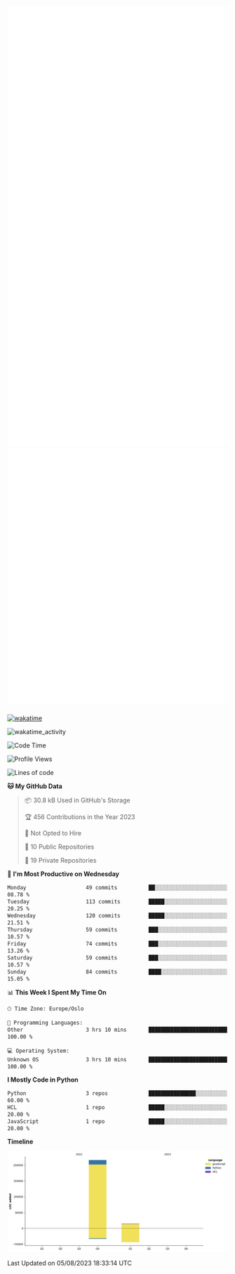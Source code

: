 ![Metrics](/metrics.svg)![Additional metrics](metrics.additional.svg)
----------------------------------------------------------------------------------------------------------------------------------------------------

[![wakatime](https://wakatime.com/badge/user/139c3dc8-b99d-475a-b6b4-e7663d03add8.svg)](https://wakatime.com/@139c3dc8-b99d-475a-b6b4-e7663d03add8)

![wakatime_activity](https://wakatime.com/share/@merca/d0fb6363-0f77-40ae-9525-9b9347ed2e36.svg)

<!--START_SECTION:waka-->
![Code Time](http://img.shields.io/badge/Code%20Time-6%2C725%20hrs%2020%20mins-blue)

![Profile Views](http://img.shields.io/badge/Profile%20Views-0-blue)

![Lines of code](https://img.shields.io/badge/From%20Hello%20World%20I%27ve%20Written-230.4%20thousand%20lines%20of%20code-blue)

**🐱 My GitHub Data** 

> 📦 30.8 kB Used in GitHub's Storage 
 > 
> 🏆 456 Contributions in the Year 2023
 > 
> 🚫 Not Opted to Hire
 > 
> 📜 10 Public Repositories 
 > 
> 🔑 19 Private Repositories 
 > 
📅 **I'm Most Productive on Wednesday** 

```text
Monday                   49 commits          ██░░░░░░░░░░░░░░░░░░░░░░░   08.78 % 
Tuesday                  113 commits         █████░░░░░░░░░░░░░░░░░░░░   20.25 % 
Wednesday                120 commits         █████░░░░░░░░░░░░░░░░░░░░   21.51 % 
Thursday                 59 commits          ███░░░░░░░░░░░░░░░░░░░░░░   10.57 % 
Friday                   74 commits          ███░░░░░░░░░░░░░░░░░░░░░░   13.26 % 
Saturday                 59 commits          ███░░░░░░░░░░░░░░░░░░░░░░   10.57 % 
Sunday                   84 commits          ████░░░░░░░░░░░░░░░░░░░░░   15.05 % 
```


📊 **This Week I Spent My Time On** 

```text
🕑︎ Time Zone: Europe/Oslo

💬 Programming Languages: 
Other                    3 hrs 10 mins       █████████████████████████   100.00 % 

💻 Operating System: 
Unknown OS               3 hrs 10 mins       █████████████████████████   100.00 % 
```

**I Mostly Code in Python** 

```text
Python                   3 repos             ███████████████░░░░░░░░░░   60.00 % 
HCL                      1 repo              █████░░░░░░░░░░░░░░░░░░░░   20.00 % 
JavaScript               1 repo              █████░░░░░░░░░░░░░░░░░░░░   20.00 % 
```



**Timeline**

![Lines of Code chart](https://raw.githubusercontent.com/merca/merca/current/assets/bar_graph.png)


 Last Updated on 05/08/2023 18:33:14 UTC
<!--END_SECTION:waka-->
